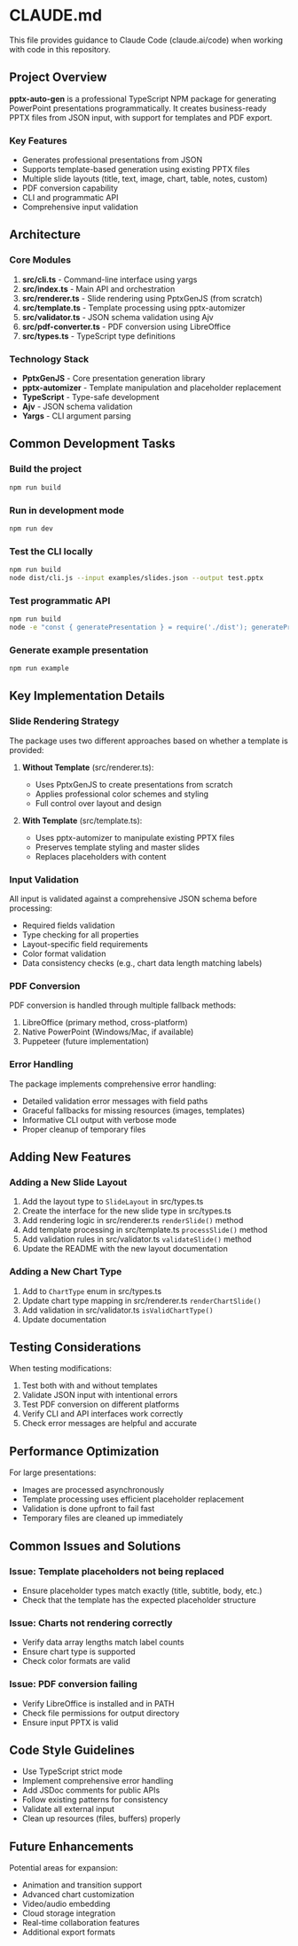 # CLAUDE.md

This file provides guidance to Claude Code (claude.ai/code) when working with code in this repository.

## Project Overview

**pptx-auto-gen** is a professional TypeScript NPM package for generating PowerPoint presentations programmatically. It creates business-ready PPTX files from JSON input, with support for templates and PDF export.

### Key Features
- Generates professional presentations from JSON
- Supports template-based generation using existing PPTX files
- Multiple slide layouts (title, text, image, chart, table, notes, custom)
- PDF conversion capability
- CLI and programmatic API
- Comprehensive input validation

## Architecture

### Core Modules

1. **src/cli.ts** - Command-line interface using yargs
2. **src/index.ts** - Main API and orchestration
3. **src/renderer.ts** - Slide rendering using PptxGenJS (from scratch)
4. **src/template.ts** - Template processing using pptx-automizer
5. **src/validator.ts** - JSON schema validation using Ajv
6. **src/pdf-converter.ts** - PDF conversion using LibreOffice
7. **src/types.ts** - TypeScript type definitions

### Technology Stack
- **PptxGenJS** - Core presentation generation library
- **pptx-automizer** - Template manipulation and placeholder replacement
- **TypeScript** - Type-safe development
- **Ajv** - JSON schema validation
- **Yargs** - CLI argument parsing

## Common Development Tasks

### Build the project
```bash
npm run build
```

### Run in development mode
```bash
npm run dev
```

### Test the CLI locally
```bash
npm run build
node dist/cli.js --input examples/slides.json --output test.pptx
```

### Test programmatic API
```bash
npm run build
node -e "const { generatePresentation } = require('./dist'); generatePresentation({ inputPath: 'examples/simple.json', outputPath: 'test.pptx' }).then(() => console.log('Done'));"
```

### Generate example presentation
```bash
npm run example
```

## Key Implementation Details

### Slide Rendering Strategy

The package uses two different approaches based on whether a template is provided:

1. **Without Template** (src/renderer.ts):
   - Uses PptxGenJS to create presentations from scratch
   - Applies professional color schemes and styling
   - Full control over layout and design

2. **With Template** (src/template.ts):
   - Uses pptx-automizer to manipulate existing PPTX files
   - Preserves template styling and master slides
   - Replaces placeholders with content

### Input Validation

All input is validated against a comprehensive JSON schema before processing:
- Required fields validation
- Type checking for all properties
- Layout-specific field requirements
- Color format validation
- Data consistency checks (e.g., chart data length matching labels)

### PDF Conversion

PDF conversion is handled through multiple fallback methods:
1. LibreOffice (primary method, cross-platform)
2. Native PowerPoint (Windows/Mac, if available)
3. Puppeteer (future implementation)

### Error Handling

The package implements comprehensive error handling:
- Detailed validation error messages with field paths
- Graceful fallbacks for missing resources (images, templates)
- Informative CLI output with verbose mode
- Proper cleanup of temporary files

## Adding New Features

### Adding a New Slide Layout

1. Add the layout type to `SlideLayout` in src/types.ts
2. Create the interface for the new slide type in src/types.ts
3. Add rendering logic in src/renderer.ts `renderSlide()` method
4. Add template processing in src/template.ts `processSlide()` method
5. Add validation rules in src/validator.ts `validateSlide()` method
6. Update the README with the new layout documentation

### Adding a New Chart Type

1. Add to `ChartType` enum in src/types.ts
2. Update chart type mapping in src/renderer.ts `renderChartSlide()`
3. Add validation in src/validator.ts `isValidChartType()`
4. Update documentation

## Testing Considerations

When testing modifications:
1. Test both with and without templates
2. Validate JSON input with intentional errors
3. Test PDF conversion on different platforms
4. Verify CLI and API interfaces work correctly
5. Check error messages are helpful and accurate

## Performance Optimization

For large presentations:
- Images are processed asynchronously
- Template processing uses efficient placeholder replacement
- Validation is done upfront to fail fast
- Temporary files are cleaned up immediately

## Common Issues and Solutions

### Issue: Template placeholders not being replaced
- Ensure placeholder types match exactly (title, subtitle, body, etc.)
- Check that the template has the expected placeholder structure

### Issue: Charts not rendering correctly
- Verify data array lengths match label counts
- Ensure chart type is supported
- Check color formats are valid

### Issue: PDF conversion failing
- Verify LibreOffice is installed and in PATH
- Check file permissions for output directory
- Ensure input PPTX is valid

## Code Style Guidelines

- Use TypeScript strict mode
- Implement comprehensive error handling
- Add JSDoc comments for public APIs
- Follow existing patterns for consistency
- Validate all external input
- Clean up resources (files, buffers) properly

## Future Enhancements

Potential areas for expansion:
- Animation and transition support
- Advanced chart customization
- Video/audio embedding
- Cloud storage integration
- Real-time collaboration features
- Additional export formats